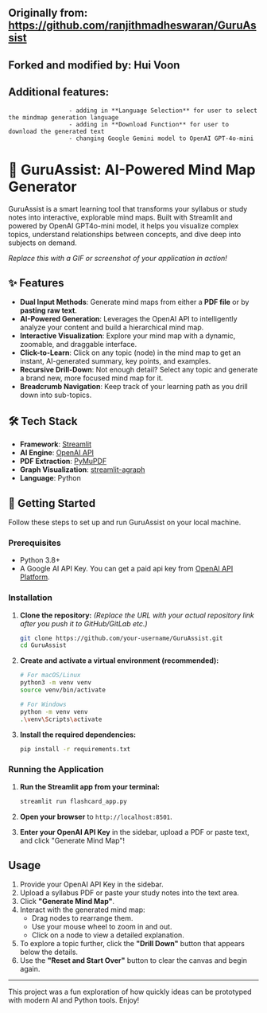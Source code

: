 ## Originally from: https://github.com/ranjithmadheswaran/GuruAssist

## Forked and modified by: Hui Voon 
## Additional features: 

                     - adding in **Language Selection** for user to select the mindmap generation language
                     - adding in **Download Function** for user to download the generated text 
                     - changing Google Gemini model to OpenAI GPT-4o-mini 



# 🧠 GuruAssist: AI-Powered Mind Map Generator

GuruAssist is a smart learning tool that transforms your syllabus or study notes into interactive, explorable mind maps. Built with Streamlit and powered by OpenAI GPT4o-mini model, it helps you visualize complex topics, understand relationships between concepts, and dive deep into subjects on demand.

*Replace this with a GIF or screenshot of your application in action!*

## ✨ Features

- **Dual Input Methods**: Generate mind maps from either a **PDF file** or by **pasting raw text**.
- **AI-Powered Generation**: Leverages the OpenAI API to intelligently analyze your content and build a hierarchical mind map.
- **Interactive Visualization**: Explore your mind map with a dynamic, zoomable, and draggable interface.
- **Click-to-Learn**: Click on any topic (node) in the mind map to get an instant, AI-generated summary, key points, and examples.
- **Recursive Drill-Down**: Not enough detail? Select any topic and generate a brand new, more focused mind map for it.
- **Breadcrumb Navigation**: Keep track of your learning path as you drill down into sub-topics.

## 🛠️ Tech Stack

- **Framework**: [Streamlit](https://streamlit.io/)
- **AI Engine**: [OpenAI API](https://platform.openai.com/)
- **PDF Extraction**: [PyMuPDF](https://pymupdf.readthedocs.io/en/latest/)
- **Graph Visualization**: [streamlit-agraph](https://github.com/ChrisChs/streamlit-agraph)
- **Language**: Python

## 🚀 Getting Started

Follow these steps to set up and run GuruAssist on your local machine.

### Prerequisites

- Python 3.8+
- A Google AI API Key. You can get a paid api key from [OpenAI API Platform](https://platform.openai.com/).

### Installation

1.  **Clone the repository:**
    *(Replace the URL with your actual repository link after you push it to GitHub/GitLab etc.)*
    ```bash
    git clone https://github.com/your-username/GuruAssist.git
    cd GuruAssist
    ```

2.  **Create and activate a virtual environment (recommended):**
    ```bash
    # For macOS/Linux
    python3 -m venv venv
    source venv/bin/activate

    # For Windows
    python -m venv venv
    .\venv\Scripts\activate
    ```

3.  **Install the required dependencies:**
    ```bash
    pip install -r requirements.txt
    ```

### Running the Application

1.  **Run the Streamlit app from your terminal:**
    ```bash
    streamlit run flashcard_app.py
    ```

2.  **Open your browser** to `http://localhost:8501`.

3.  **Enter your OpenAI API Key** in the sidebar, upload a PDF or paste text, and click "Generate Mind Map"!

## Usage

1.  Provide your OpenAI API Key in the sidebar.
2.  Upload a syllabus PDF or paste your study notes into the text area.
3.  Click **"Generate Mind Map"**.
4.  Interact with the generated mind map:
    - Drag nodes to rearrange them.
    - Use your mouse wheel to zoom in and out.
    - Click on a node to view a detailed explanation.
5.  To explore a topic further, click the **"Drill Down"** button that appears below the details.
6.  Use the **"Reset and Start Over"** button to clear the canvas and begin again.

---
This project was a fun exploration of how quickly ideas can be prototyped with modern AI and Python tools. Enjoy!
